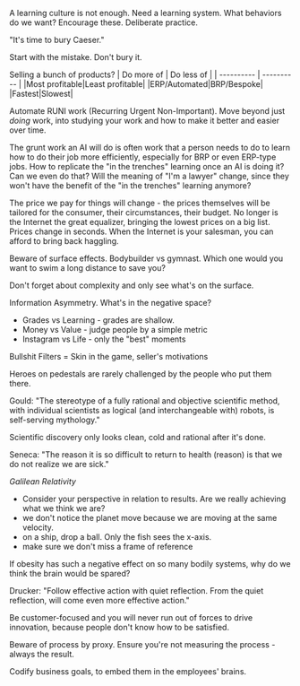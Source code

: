 A learning culture is not enough. Need a learning system. What behaviors do we want? Encourage these. Deliberate practice.

"It's time to bury Caeser."

Start with the mistake. Don't bury it.

Selling a bunch of products?
| Do more of | Do less of |
| ---------- | ---------- |
|Most profitable|Least profitable|
|ERP/Automated|BRP/Bespoke|
|Fastest|Slowest|

Automate RUNI work (Recurring Urgent Non-Important). Move beyond just _doing_ work, into studying your work and how to make it better and easier over time.

The grunt work an AI will do is often work that a person needs to do to learn how to do their job more efficiently, especially for BRP or even ERP-type jobs. How to replicate the "in the trenches" learning once an AI is doing it? Can we even do that? Will the meaning of "I'm a lawyer" change, since they won't have the benefit of the "in the trenches" learning anymore?

The price we pay for things will change - the prices themselves will be tailored for the consumer, their circumstances, their budget. No longer is the Internet the great equalizer, bringing the lowest prices on a big list. Prices change in seconds.  When the Internet is your salesman, you can afford to bring back haggling.

Beware of surface effects. Bodybuilder vs gymnast. Which one would you want to swim a long distance to save you?

Don't forget about complexity and only see what's on the surface.

Information Asymmetry. What's in the negative space?

- Grades vs Learning - grades are shallow.
- Money vs Value - judge people by a simple metric
- Instagram vs Life - only the "best" moments

Bullshit Filters = Skin in the game, seller's motivations

Heroes on pedestals are rarely challenged by the people who put them there.

Gould: "The stereotype of a fully rational and objective scientific method, with individual scientists as logical (and interchangeable with) robots, is self-serving mythology."

Scientific discovery only looks clean, cold and rational after it's done.

Seneca: "The reason it is so difficult to return to health (reason) is that we do not realize we are sick."

*Galilean Relativity*
- Consider your perspective in relation to results. Are we really achieving what we think we are?
- we don't notice the planet move because we are moving at the same velocity.
- on a ship, drop a ball. Only the fish sees the x-axis.
- make sure we don't miss a frame of reference

If obesity has such a negative effect on so many bodily systems, why do we think the brain would be spared?

Drucker: "Follow effective action with quiet reflection. From the quiet reflection, will come even more effective action."

Be customer-focused and you will never run out of forces to drive innovation, because people don't know how to be satisfied.

Beware of process by proxy. Ensure you're not measuring the process - always the result.

Codify business goals, to embed them in the employees' brains.






